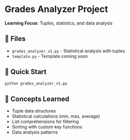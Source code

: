 # Grades Analyzer Project

**Learning Focus**: Tuples, statistics, and data analysis

## 📁 Files

- `grades_analyzer_v1.py` - Statistical analysis with tuples
- `template.py` - Template coming soon

## 🎯 Quick Start

```bash
python grades_analyzer_v1.py
```

## 🚀 Concepts Learned

- Tuple data structures
- Statistical calculations (min, max, average)
- List comprehensions for filtering
- Sorting with custom key functions
- Data analysis patterns
